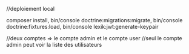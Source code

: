 //deploiement local

composer install,
bin/console doctrine:migrations:migrate,
bin/console doctrine:fixtures:load,
bin/console lexik:jwt:generate-keypair

//deux comptes => le compte admin et le compte user
//seul le compte admin peut voir la liste des utilisateurs 

